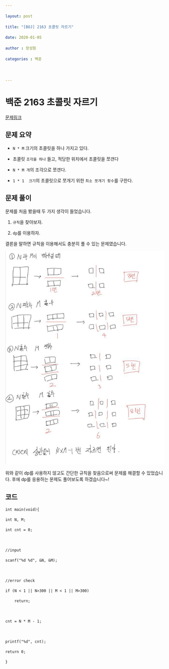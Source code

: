 ```yaml
---

layout: post

title: "[BOJ] 2163 초콜릿 자르기"

date: 2020-01-05

author : 장성원

categories : 백준



---
```




# 백준 2163 초콜릿 자르기

[문제링크](https://www.acmicpc.net/problem/2163)



## 문제 요약

- `N * M` 크기의 초콜릿을 하나 가지고 있다.

- 초콜릿 `조각을 하나` 들고, 적당한 위치에서 초콜릿을 쪼갠다

- `N * M 개`의 조각으로 쪼갠다.

- `1 * 1  크기`의 초콜릿으로 쪼개기 위한  `최소 쪼개기 횟수`를 구한다.



## 문제 풀이

문제를 처음 봤을때 두 가지 생각이 들었습니다.

1. `규칙`을 찾아보자.

2. `dp`를 이용하자.



결론을 말하면 규칙을 이용해서도 충분히 풀 수 있는 문제였습니다.

![백준_2163 문제풀이](/assets/image/baekjoon_2163.jpg)



위와 같이 dp를 사용하지 않고도 간단한 규칙을 찾음으로써 문제를 해결할 수 있었습니다. 후에 dp를 응용하는 문제도 풀어보도록 하겠습니다~!



## 코드

	int main(void){
	
	int N, M;
	
	int cnt = 0;



	//input
	
	scanf("%d %d", &N, &M);



	//error check
	
	if (N < 1 || N>300 || M < 1 || M>300)
	
		return;



	cnt = N * M - 1;



	printf("%d", cnt);
	
	return 0;
	
	}
